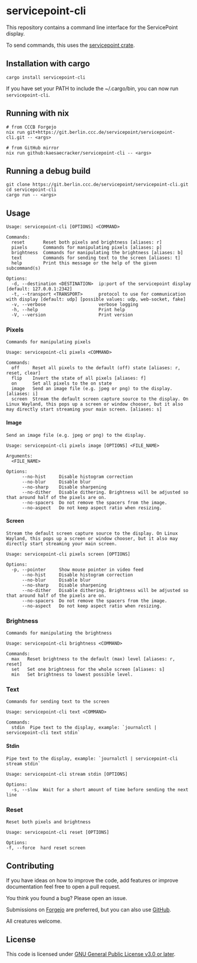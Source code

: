# servicepoint-cli

This repository contains a command line interface for the ServicePoint display.

To send commands, this uses the [servicepoint crate](https://crates.io/crates/servicepoint).

## Installation with cargo

```shell
cargo install servicepoint-cli
```

If you have set your PATH to include the ~/.cargo/bin, you can now run `servicepoint-cli`.

## Running with nix

```shell
# from CCCB Forgejo
nix run git+https://git.berlin.ccc.de/servicepoint/servicepoint-cli.git -- <args>

# from GitHub mirror
nix run github:kaesaecracker/servicepoint-cli -- <args>
```


## Running a debug build

```shell
git clone https://git.berlin.ccc.de/servicepoint/servicepoint-cli.git
cd servicepoint-cli
cargo run -- <args>
```

## Usage

```text
Usage: servicepoint-cli [OPTIONS] <COMMAND>

Commands:
  reset       Reset both pixels and brightness [aliases: r]
  pixels      Commands for manipulating pixels [aliases: p]
  brightness  Commands for manipulating the brightness [aliases: b]
  text        Commands for sending text to the screen [aliases: t]
  help        Print this message or the help of the given subcommand(s)

Options:
  -d, --destination <DESTINATION>  ip:port of the servicepoint display [default: 127.0.0.1:2342]
  -t, --transport <TRANSPORT>      protocol to use for communication with display [default: udp] [possible values: udp, web-socket, fake]
  -v, --verbose                    verbose logging
  -h, --help                       Print help
  -V, --version                    Print version
```

### Pixels

```text
Commands for manipulating pixels

Usage: servicepoint-cli pixels <COMMAND>

Commands:
  off     Reset all pixels to the default (off) state [aliases: r, reset, clear]
  flip    Invert the state of all pixels [aliases: f]
  on      Set all pixels to the on state
  image   Send an image file (e.g. jpeg or png) to the display. [aliases: i]
  screen  Stream the default screen capture source to the display. On Linux Wayland, this pops up a screen or window chooser, but it also may directly start streaming your main screen. [aliases: s]
```

#### Image

```text
Send an image file (e.g. jpeg or png) to the display.

Usage: servicepoint-cli pixels image [OPTIONS] <FILE_NAME>

Arguments:
  <FILE_NAME>  

Options:
      --no-hist     Disable histogram correction
      --no-blur     Disable blur
      --no-sharp    Disable sharpening
      --no-dither   Disable dithering. Brightness will be adjusted so that around half of the pixels are on.
      --no-spacers  Do not remove the spacers from the image.
      --no-aspect   Do not keep aspect ratio when resizing.
```

#### Screen

```text
Stream the default screen capture source to the display. On Linux Wayland, this pops up a screen or window chooser, but it also may directly start streaming your main screen.

Usage: servicepoint-cli pixels screen [OPTIONS]

Options:
  -p, --pointer     Show mouse pointer in video feed
      --no-hist     Disable histogram correction
      --no-blur     Disable blur
      --no-sharp    Disable sharpening
      --no-dither   Disable dithering. Brightness will be adjusted so that around half of the pixels are on.
      --no-spacers  Do not remove the spacers from the image.
      --no-aspect   Do not keep aspect ratio when resizing.
```

### Brightness

```text
Commands for manipulating the brightness

Usage: servicepoint-cli brightness <COMMAND>

Commands:
  max   Reset brightness to the default (max) level [aliases: r, reset]
  set   Set one brightness for the whole screen [aliases: s]
  min   Set brightness to lowest possible level.
```

### Text

```text
Commands for sending text to the screen

Usage: servicepoint-cli text <COMMAND>

Commands:
  stdin  Pipe text to the display, example: `journalctl | servicepoint-cli text stdin`
```

#### Stdin

```text
Pipe text to the display, example: `journalctl | servicepoint-cli stream stdin`

Usage: servicepoint-cli stream stdin [OPTIONS]

Options:
  -s, --slow  Wait for a short amount of time before sending the next line
```

### Reset

```text
Reset both pixels and brightness

Usage: servicepoint-cli reset [OPTIONS]

Options:
-f, --force  hard reset screen
```

## Contributing

If you have ideas on how to improve the code, add features or improve documentation feel free to open a pull request.

You think you found a bug? Please open an issue.

Submissions on [Forgejo](https://git.berlin.ccc.de/servicepoint/servicepoint-cli) are preferred, but you can also use [GitHub](https://github.com/kaesaecracker/servicepoint-cli). 

All creatures welcome.

## License

This code is licensed under [GNU General Public License v3.0 or later](https://www.gnu.org/licenses/gpl-3.0-standalone.html).
